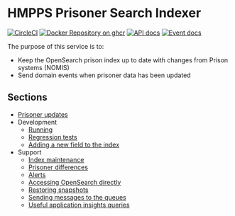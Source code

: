 # HMPPS Prisoner Search Indexer
[![CircleCI](https://circleci.com/gh/ministryofjustice/hmpps-prisoner-search/tree/main.svg?style=svg)](https://circleci.com/gh/ministryofjustice/hmpps-prisoner-search)
[![Docker Repository on ghcr](https://img.shields.io/badge/ghcr.io-repository-2496ED.svg?logo=docker)](https://ghcr.io/ministryofjustice/hmpps-prisoner-search-indexer)
[![API docs](https://img.shields.io/badge/API_docs_-view-85EA2D.svg?logo=swagger)](https://prisoner-search-indexer-dev.prison.service.justice.gov.uk/swagger-ui/index.html)
[![Event docs](https://img.shields.io/badge/Event_docs-view-85EA2D.svg)](https://studio.asyncapi.com/?url=https://raw.githubusercontent.com/ministryofjustice/hmpps-prisoner-search/main/hmpps-prisoner-search-indexer/async-api.yml&readOnly)

The purpose of this service is to:
* Keep the OpenSearch prison index up to date with changes from Prison systems (NOMIS)
* Send domain events when prisoner data has been updated

## Sections
* [Prisoner updates](./PrisonerUpdates.md)
* Development
  * [Running](./Running.md)
  * [Regression tests](./RegressionTests.md)
  * [Adding a new field to the index](./AddingNewField.md)
* Support
  * [Index maintenance](./IndexMaintenance.md)
  * [Prisoner differences](./PrisonerDifferences.md)
  * [Alerts](./Alerts.md)
  * [Accessing OpenSearch directly](./OpenSearchAccess.md)
  * [Restoring snapshots](./RestoringSnapshots.md)
  * [Sending messages to the queues](./SendingMessages.md)
  * [Useful application insights queries](./UsefulQueries.md)
